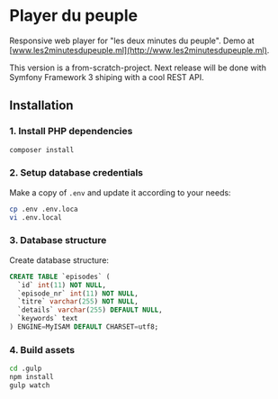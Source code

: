 # Player du peuple
Responsive web player for "les deux minutes du peuple".
Demo at [www.les2minutesdupeuple.ml](http://www.les2minutesdupeuple.ml).

This version is a from-scratch-project. Next release will be done with Symfony Framework 3 shiping with a cool REST API.

## Installation
### 1. Install PHP dependencies
```bash
composer install
```

### 2. Setup database credentials
Make a copy of `.env` and update it according to your needs:
```bash
cp .env .env.loca
vi .env.local
```

### 3. Database structure
Create database structure:

```sql
CREATE TABLE `episodes` (
  `id` int(11) NOT NULL,
  `episode_nr` int(11) NOT NULL,
  `titre` varchar(255) NOT NULL,
  `details` varchar(255) DEFAULT NULL,
  `keywords` text
) ENGINE=MyISAM DEFAULT CHARSET=utf8;
```

### 4. Build assets
```bash
cd .gulp
npm install
gulp watch
```

